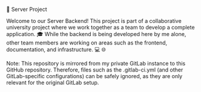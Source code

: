 🚀 Server Project

Welcome to our Server Backend!
This project is part of a collaborative university project where we work together as a team to develop a complete application. 🎓
While the backend is being developed here by me alone, other team members are working on areas such as the frontend, documentation, and infrastructure. 💻 🌐

Note:
This repository is mirrored from my private GitLab instance to this GitHub repository.
Therefore, files such as the .gitlab-ci.yml (and other GitLab-specific configurations) can be safely ignored, as they are only relevant for the original GitLab setup.

